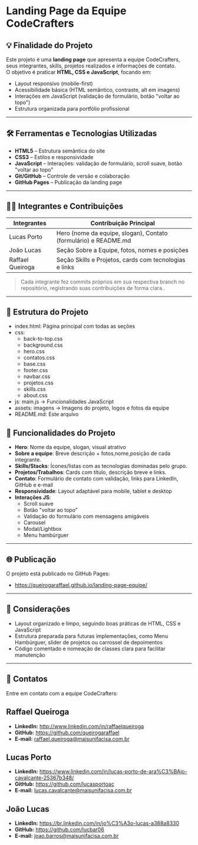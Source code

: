 # Landing Page da Equipe CodeCrafters

## 💡 Finalidade do Projeto
Este projeto é uma **landing page** que apresenta a equipe CodeCrafters, seus integrantes, skills, projetos realizados e informações de contato.  
O objetivo é praticar **HTML, CSS e JavaScript**, focando em:

- Layout responsivo (mobile-first)  
- Acessibilidade básica (HTML semântico, contraste, alt em imagens)  
- Interações em JavaScript (validação de formulário, botão "voltar ao topo")  
- Estrutura organizada para portfólio profissional  

---

## 🛠 Ferramentas e Tecnologias Utilizadas
- **HTML5** – Estrutura semântica do site  
- **CSS3** – Estilos e responsividade  
- **JavaScript** – Interações: validação de formulário, scroll suave, botão "voltar ao topo"  
- **Git/GitHub** – Controle de versão e colaboração  
- **GitHub Pages** – Publicação da landing page  

---

## 👨‍💻 Integrantes e Contribuições

| Integrantes      | Contribuição Principal                                      |
|-----------------|-------------------------------------------------------------|
| Lucas Porto      | Hero (nome da equipe, slogan), Contato (formulário) e README.md       |
| João Lucas     | Seção Sobre a Equipe, fotos, nomes e posições             |
| Raffael Queiroga     | Seção Skills e Projetos, cards com tecnologias e links    |

> Cada integrante fez commits próprios em sua respectiva branch no repositório, registrando suas contribuições de forma clara..

---

## 📄 Estrutura do Projeto
- index.html:
  Página principal com todas as seções
- css:
  - back-to-top.css
  - background.css 
  - hero.css 
  - contatos.css 
  - base.css
  - footer.css
  - navbar.css
  - projetos.css
  - skills.css
  - about.css
- js:
  main.js -> Funcionalidades JavaScript
- assets:
  imagens -> Imagens do projeto, logos e fotos da equipe
- README.md: Este arquivo

## 📌 Funcionalidades do Projeto
- **Hero**: Nome da equipe, slogan, visual atrativo
- **Sobre a equipe**: Breve descrição + fotos,nome,posição de cada integrante.
- **Skills/Stacks**: Ícones/listas com as tecnologias dominadas pelo grupo.
- **Projetos/Trabalhos**: Cards com título, descrição breve e links.
- **Contato**: Formulário de contato com validação, links para LinkedIn, GitHub e e-mail  
- **Responsividade**: Layout adaptável para mobile, tablet e desktop  
- **Interações JS**:  
  - Scroll suave
  - Botão "voltar ao topo"  
  - Validação do formulário com mensagens amigáveis
  - Carousel
  - Modal/Lightbox
  - Menu hambúrguer

---

## 🌐 Publicação
O projeto está publicado no GitHub Pages:  
- https://queirogaraffael.github.io/landing-page-equipe/
 
---

## 📖 Considerações
- Layout organizado e limpo, seguindo boas práticas de HTML, CSS e JavaScript  
- Estrutura preparada para futuras implementações, como Menu Hambúrguer, slider de projetos ou carrossel de depoimentos  
- Código comentado e nomeação de classes clara para facilitar manutenção  

---

## 📝 Contatos
Entre em contato com a equipe CodeCrafters:  
## Raffael Queiroga 
- **LinkedIn:** http://www.linkedin.com/in/raffaelqueiroga  
- **GitHub:** https://github.com/queirogaraffael
- **E-mail:** raffael.queiroga@maisunifacisa.com.br
## Lucas Porto 
- **LinkedIn:**  https://www.linkedin.com/in/lucas-porto-de-ara%C3%BAjo-cavalcante-25367b348/
- **GitHub:** https://github.com/lucasportoac
- **E-mail:** lucas.cavalcante@maisunifacisa.com.br
## João Lucas
- **LinkedIn:**  https://br.linkedin.com/in/jo%C3%A3o-lucas-a388a8330
- **GitHub:** https://github.com/lucbar06
- **E-mail:** joao.barros@maisunifacisa.com.br
